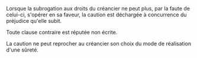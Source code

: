Lorsque la subrogation aux droits du créancier ne peut plus, par la faute de celui-ci, s'opérer en sa faveur, la caution est déchargée à concurrence du préjudice qu'elle subit.  

  

Toute clause contraire est réputée non écrite.  

  

La caution ne peut reprocher au créancier son choix du mode de réalisation d'une sûreté.

